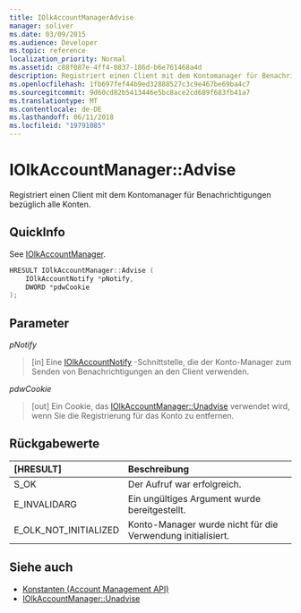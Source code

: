 ```yaml
---
title: IOlkAccountManagerAdvise
manager: soliver
ms.date: 03/09/2015
ms.audience: Developer
ms.topic: reference
localization_priority: Normal
ms.assetid: c88f087e-4ff4-0837-186d-b6e761468a4d
description: Registriert einen Client mit dem Kontomanager für Benachrichtigungen bezüglich alle Konten.
ms.openlocfilehash: 1fb697fef44b9ed32888527c3c9e467be69ba4c7
ms.sourcegitcommit: 9d60cd82b5413446e5bc8ace2cd689f683fb41a7
ms.translationtype: MT
ms.contentlocale: de-DE
ms.lasthandoff: 06/11/2018
ms.locfileid: "19791085"
---
```

# <a name="iolkaccountmanageradvise"></a>IOlkAccountManager::Advise

Registriert einen Client mit dem Kontomanager für Benachrichtigungen bezüglich alle Konten.
  
## <a name="quick-info"></a>QuickInfo

See [IOlkAccountManager](iolkaccountmanager.md).
  
```cpp
HRESULT IOlkAccountManager::Advise (  
    IOlkAccountNotify *pNotify, 
    DWORD *pdwCookie 
);
```

## <a name="parameters"></a>Parameter

_pNotify_
  
> [in] Eine [IOlkAccountNotify](iolkaccountnotify.md) -Schnittstelle, die der Konto-Manager zum Senden von Benachrichtigungen an den Client verwenden. 
    
_pdwCookie_
  
> [out] Ein Cookie, das [IOlkAccountManager::Unadvise](iolkaccountmanager-unadvise.md) verwendet wird, wenn Sie die Registrierung für das Konto zu entfernen. 
    
## <a name="return-values"></a>Rückgabewerte

|**[HRESULT]**|**Beschreibung**|
|:-----|:-----|
|S_OK  <br/> |Der Aufruf war erfolgreich.  <br/> |
|E_INVALIDARG  <br/> |Ein ungültiges Argument wurde bereitgestellt.  <br/> |
|E_OLK_NOT_INITIALIZED  <br/> |Konto-Manager wurde nicht für die Verwendung initialisiert.  <br/> |
   
## <a name="see-also"></a>Siehe auch

- [Konstanten (Account Management API)](constants-account-management-api.md)  
- [IOlkAccountManager::Unadvise](iolkaccountmanager-unadvise.md)


